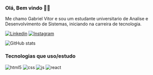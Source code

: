 
### Olá, Bem vindo 👋🏾

Me chamo Gabriel Vitor e sou um estudante universitario de Analise e Desenvolvimento de Sistemas, iniciando na carreira de tecnologia.

[![Linkedin](https://img.shields.io/badge/LinkedIn-0077B5?style=for-the-badge&logo=linkedin&logoColor=white)](https://www.linkedin.com/in/gabriel-vitor-santos-85b567271)
[![Instagram](https://img.shields.io/badge/Instagram-E4405F?style=for-the-badge&logo=instagram&logoColor=white)](https://www.instagram.com/gabrielv.sant/)

![GitHub stats](https://github-readme-stats.vercel.app/api?username=gabriel-v-s&show_icons=true&theme=dracula)

### Tecnologias que uso/estudo 

<div style="display: inline_block">
  <img align="center" alt="html5" src="https://img.shields.io/badge/HTML5-E34F26?style=for-the-badge&logo=html5&logoColor=white" />
  <img align="center" alt="css" src="https://img.shields.io/badge/CSS3-1572B6?style=for-the-badge&logo=css3&logoColor=white" />
  <img align="center" alt="js" src="https://img.shields.io/badge/JavaScript-F7DF1E?style=for-the-badge&logo=javascript&logoColor=black" />
  <img align="center" alt="react" src="https://img.shields.io/badge/React-20232A?style=for-the-badge&logo=react&logoColor=61DAFB" />
